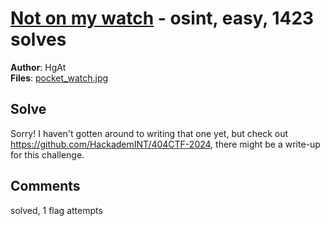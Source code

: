 [Not on my watch](challenge_files/README.md) - osint, easy, 1423 solves
===

**Author**: HgAt    
**Files**: [pocket_watch.jpg](https://www.narthorn.com/ctf/404CTF-2024/challenge_files/Renseignement%20en%20sources%20ouvertes/Not%20on%20my%20watch/pocket_watch.jpg)

## Solve

Sorry! I haven't gotten around to writing that one yet, but check out https://github.com/HackademINT/404CTF-2024, there might be a write-up for this challenge.

## Comments

solved, 1 flag attempts